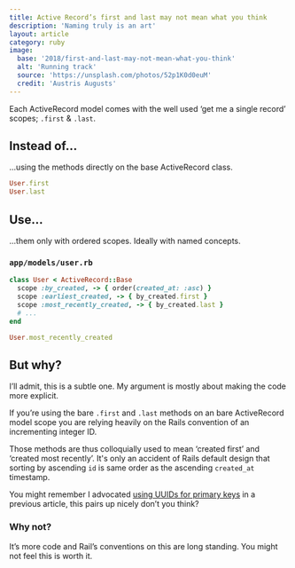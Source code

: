 ```yaml
---
title: Active Record’s first and last may not mean what you think
description: 'Naming truly is an art'
layout: article
category: ruby
image:
  base: '2018/first-and-last-may-not-mean-what-you-think'
  alt: 'Running track'
  source: 'https://unsplash.com/photos/52p1K0d0euM'
  credit: 'Austris Augusts'
---
```


Each ActiveRecord model comes with the well used ‘get me a single record’ scopes; `.first` & `.last`.

## Instead of…

...using the methods directly on the base ActiveRecord class.

```ruby
User.first
User.last
```


## Use…

...them only with ordered scopes. Ideally with named concepts.

### `app/models/user.rb`

```ruby
class User < ActiveRecord::Base
  scope :by_created, -> { order(created_at: :asc) }
  scope :earliest_created, -> { by_created.first }
  scope :most_recently_created, -> { by_created.last }
  # ...
end

User.most_recently_created
```


## But why?

I’ll admit, this is a subtle one. My argument is mostly about making the code more explicit.

If you’re using the bare `.first` and `.last` methods on an bare ActiveRecord model scope you are relying heavily on the Rails convention of an incrementing integer ID.

Those methods are thus colloquially used to mean ‘created first’ and ‘created most recently’. It's only an accident of Rails default design that sorting by ascending `id` is same order as the ascending `created_at` timestamp.

You might remember I advocated [using UUIDs for primary keys](/2017/choose-uuids-for-model-ids-in-rails) in a previous article, this pairs up nicely don’t you think?


### Why not?

It’s more code and Rail’s conventions on this are long standing. You might not feel this is worth it.
